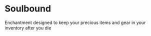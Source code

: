 # Soulbound
Enchantment designed to keep your precious items and gear in your inventory after you die
